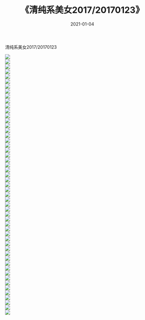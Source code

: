 ﻿---
layout: post
title:  《清纯系美女2017/20170123》
date:   2021-01-04
img: http://img.660000.xyz/Sharelink/清纯系美女/2017/20170123/000.jpg
categories: [美女, 清纯, 唯美]
---

清纯系美女2017/20170123

 ![](http://img.660000.xyz/Sharelink/清纯系美女/2017/20170123/001.jpg) <br>![](http://img.660000.xyz/Sharelink/清纯系美女/2017/20170123/002.jpg) <br>![](http://img.660000.xyz/Sharelink/清纯系美女/2017/20170123/003.jpg) <br>![](http://img.660000.xyz/Sharelink/清纯系美女/2017/20170123/004.jpg) <br>![](http://img.660000.xyz/Sharelink/清纯系美女/2017/20170123/005.jpg) <br>![](http://img.660000.xyz/Sharelink/清纯系美女/2017/20170123/006.jpg) <br>![](http://img.660000.xyz/Sharelink/清纯系美女/2017/20170123/007.jpg) <br>![](http://img.660000.xyz/Sharelink/清纯系美女/2017/20170123/008.jpg) <br>![](http://img.660000.xyz/Sharelink/清纯系美女/2017/20170123/009.jpg) <br>![](http://img.660000.xyz/Sharelink/清纯系美女/2017/20170123/010.jpg) <br>![](http://img.660000.xyz/Sharelink/清纯系美女/2017/20170123/011.jpg) <br>![](http://img.660000.xyz/Sharelink/清纯系美女/2017/20170123/012.jpg) <br>![](http://img.660000.xyz/Sharelink/清纯系美女/2017/20170123/013.jpg) <br>![](http://img.660000.xyz/Sharelink/清纯系美女/2017/20170123/014.jpg) <br>![](http://img.660000.xyz/Sharelink/清纯系美女/2017/20170123/015.jpg) <br>![](http://img.660000.xyz/Sharelink/清纯系美女/2017/20170123/016.jpg) <br>![](http://img.660000.xyz/Sharelink/清纯系美女/2017/20170123/017.jpg) <br>![](http://img.660000.xyz/Sharelink/清纯系美女/2017/20170123/018.jpg) <br>![](http://img.660000.xyz/Sharelink/清纯系美女/2017/20170123/019.jpg) <br>![](http://img.660000.xyz/Sharelink/清纯系美女/2017/20170123/020.jpg) <br>![](http://img.660000.xyz/Sharelink/清纯系美女/2017/20170123/021.jpg) <br>![](http://img.660000.xyz/Sharelink/清纯系美女/2017/20170123/022.jpg) <br>![](http://img.660000.xyz/Sharelink/清纯系美女/2017/20170123/023.jpg) <br>![](http://img.660000.xyz/Sharelink/清纯系美女/2017/20170123/024.jpg) <br>![](http://img.660000.xyz/Sharelink/清纯系美女/2017/20170123/025.jpg) <br>![](http://img.660000.xyz/Sharelink/清纯系美女/2017/20170123/026.jpg) <br>![](http://img.660000.xyz/Sharelink/清纯系美女/2017/20170123/027.jpg) <br>![](http://img.660000.xyz/Sharelink/清纯系美女/2017/20170123/028.jpg) <br>![](http://img.660000.xyz/Sharelink/清纯系美女/2017/20170123/029.jpg) <br>![](http://img.660000.xyz/Sharelink/清纯系美女/2017/20170123/030.jpg) <br>![](http://img.660000.xyz/Sharelink/清纯系美女/2017/20170123/031.jpg) <br>![](http://img.660000.xyz/Sharelink/清纯系美女/2017/20170123/032.jpg) <br>![](http://img.660000.xyz/Sharelink/清纯系美女/2017/20170123/033.jpg) <br>![](http://img.660000.xyz/Sharelink/清纯系美女/2017/20170123/034.jpg) <br>![](http://img.660000.xyz/Sharelink/清纯系美女/2017/20170123/035.jpg) <br>![](http://img.660000.xyz/Sharelink/清纯系美女/2017/20170123/036.jpg) <br>![](http://img.660000.xyz/Sharelink/清纯系美女/2017/20170123/037.jpg) <br>![](http://img.660000.xyz/Sharelink/清纯系美女/2017/20170123/038.jpg) <br>![](http://img.660000.xyz/Sharelink/清纯系美女/2017/20170123/039.jpg) <br>![](http://img.660000.xyz/Sharelink/清纯系美女/2017/20170123/040.jpg) <br>![](http://img.660000.xyz/Sharelink/清纯系美女/2017/20170123/041.jpg) <br>![](http://img.660000.xyz/Sharelink/清纯系美女/2017/20170123/042.jpg) <br>![](http://img.660000.xyz/Sharelink/清纯系美女/2017/20170123/043.jpg) <br>![](http://img.660000.xyz/Sharelink/清纯系美女/2017/20170123/044.jpg) <br>![](http://img.660000.xyz/Sharelink/清纯系美女/2017/20170123/045.jpg) <br>![](http://img.660000.xyz/Sharelink/清纯系美女/2017/20170123/046.jpg) <br>![](http://img.660000.xyz/Sharelink/清纯系美女/2017/20170123/047.jpg) <br>![](http://img.660000.xyz/Sharelink/清纯系美女/2017/20170123/048.jpg) <br>![](http://img.660000.xyz/Sharelink/清纯系美女/2017/20170123/049.jpg) <br>![](http://img.660000.xyz/Sharelink/清纯系美女/2017/20170123/050.jpg) <br>![](http://img.660000.xyz/Sharelink/清纯系美女/2017/20170123/051.jpg) <br>![](http://img.660000.xyz/Sharelink/清纯系美女/2017/20170123/052.jpg) <br>![](http://img.660000.xyz/Sharelink/清纯系美女/2017/20170123/053.jpg) <br>